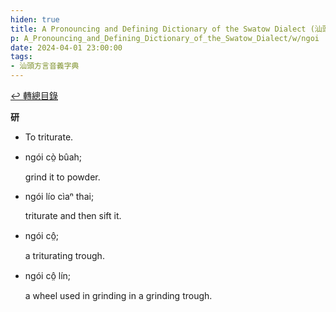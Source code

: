 ```yaml
---
hiden: true
title: A Pronouncing and Defining Dictionary of the Swatow Dialect (汕頭方言音義字典) / ngoi
p: A_Pronouncing_and_Defining_Dictionary_of_the_Swatow_Dialect/w/ngoi
date: 2024-04-01 23:00:00
tags: 
- 汕頭方言音義字典
---
```


[↩️ 轉總目錄](/A_Pronouncing_and_Defining_Dictionary_of_the_Swatow_Dialect)


**研**
- To triturate.

- ngói cò̤ bûah;

  grind it to powder.

- ngói lío cìaⁿ thai;

  triturate and then sift it.

- ngói cô̤;

  a triturating trough.

- ngói cô̤ lín;

  a wheel used in grinding in a grinding trough.